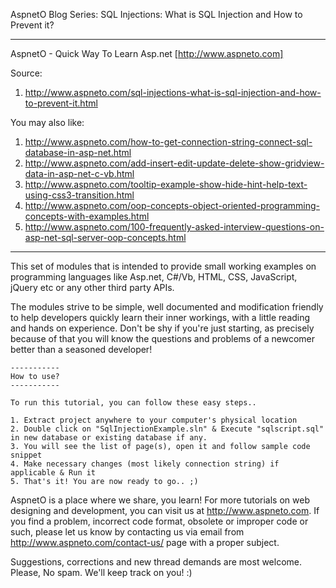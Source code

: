 AspnetO Blog Series: SQL Injections: What is SQL Injection and How to Prevent it?

------------------------------------------------------------------------------------
AspnetO - Quick Way To Learn Asp.net [http://www.aspneto.com]

Source:
1. http://www.aspneto.com/sql-injections-what-is-sql-injection-and-how-to-prevent-it.html

You may also like:
1. http://www.aspneto.com/how-to-get-connection-string-connect-sql-database-in-asp-net.html
2. http://www.aspneto.com/add-insert-edit-update-delete-show-gridview-data-in-asp-net-c-vb.html
3. http://www.aspneto.com/tooltip-example-show-hide-hint-help-text-using-css3-transition.html
4. http://www.aspneto.com/oop-concepts-object-oriented-programming-concepts-with-examples.html
5. http://www.aspneto.com/100-frequently-asked-interview-questions-on-asp-net-sql-server-oop-concepts.html
------------------------------------------------------------------------------------

This set of modules that is intended to provide small working examples on programming languages like 
Asp.net, C#/Vb, HTML, CSS, JavaScript, jQuery etc or any other third party APIs.

The modules strive to be simple, well documented and modification friendly to help developers quickly learn 
their inner workings, with a little reading and hands on experience. Don't be shy if you're just starting, 
as precisely because of that you will know the questions and problems of a newcomer better than a seasoned developer!

	-----------
	How to use?
	-----------

	To run this tutorial, you can follow these easy steps..

	1. Extract project anywhere to your computer's physical location
	2. Double click on "SqlInjectionExample.sln" & Execute "sqlscript.sql" in new database or existing database if any.
	3. You will see the list of page(s), open it and follow sample code snippet
	4. Make necessary changes (most likely connection string) if applicable & Run it
	5. That's it! You are now ready to go.. ;)

AspnetO is a place where we share, you learn! For more tutorials on web designing and development, 
you can visit us at http://www.aspneto.com. If you find a problem, incorrect code format, 
obsolete or improper code or such, please let us know by contacting us via email 
from http://www.aspneto.com/contact-us/ page with a proper subject. 

Suggestions, corrections and new thread demands are most welcome. Please, No spam. We'll keep track on you! :)
